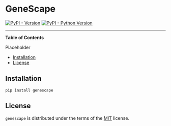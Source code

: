 # GeneScape

[![PyPI - Version](https://img.shields.io/pypi/v/genescape.svg)](https://pypi.org/project/genescape)
[![PyPI - Python Version](https://img.shields.io/pypi/pyversions/genescape.svg)](https://pypi.org/project/genescape)

-----

**Table of Contents**

Placeholder

- [Installation](#installation)
- [License](#license)

## Installation

```console
pip install genescape
```

## License

`genescape` is distributed under the terms of the [MIT](https://spdx.org/licenses/MIT.html) license.
